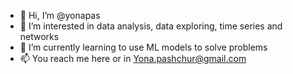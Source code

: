 - 👋 Hi, I’m @yonapas
- 👀 I’m interested in data analysis, data exploring, time series and networks
- 🌱 I’m currently learning to use ML models to solve problems
- 📫 You reach me here or in Yona.pashchur@gmail.com

<!---
yonapas/yonapas is a ✨ special ✨ repository because its `README.md` (this file) appears on your GitHub profile.
You can click the Preview link to take a look at your changes.
--->
